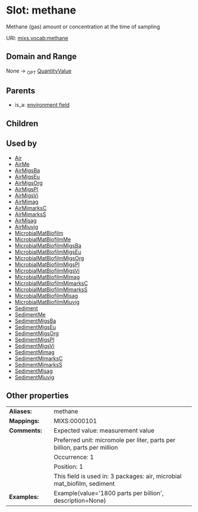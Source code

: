 
# Slot: methane


Methane (gas) amount or concentration at the time of sampling

URI: [mixs.vocab:methane](https://w3id.org/mixs/vocab/methane)


## Domain and Range

None ->  <sub>OPT</sub> [QuantityValue](QuantityValue.md)

## Parents

 *  is_a: [environment field](environment_field.md)

## Children


## Used by

 * [Air](Air.md)
 * [AirMe](AirMe.md)
 * [AirMigsBa](AirMigsBa.md)
 * [AirMigsEu](AirMigsEu.md)
 * [AirMigsOrg](AirMigsOrg.md)
 * [AirMigsPl](AirMigsPl.md)
 * [AirMigsVi](AirMigsVi.md)
 * [AirMimag](AirMimag.md)
 * [AirMimarksC](AirMimarksC.md)
 * [AirMimarksS](AirMimarksS.md)
 * [AirMisag](AirMisag.md)
 * [AirMiuvig](AirMiuvig.md)
 * [MicrobialMatBiofilm](MicrobialMatBiofilm.md)
 * [MicrobialMatBiofilmMe](MicrobialMatBiofilmMe.md)
 * [MicrobialMatBiofilmMigsBa](MicrobialMatBiofilmMigsBa.md)
 * [MicrobialMatBiofilmMigsEu](MicrobialMatBiofilmMigsEu.md)
 * [MicrobialMatBiofilmMigsOrg](MicrobialMatBiofilmMigsOrg.md)
 * [MicrobialMatBiofilmMigsPl](MicrobialMatBiofilmMigsPl.md)
 * [MicrobialMatBiofilmMigsVi](MicrobialMatBiofilmMigsVi.md)
 * [MicrobialMatBiofilmMimag](MicrobialMatBiofilmMimag.md)
 * [MicrobialMatBiofilmMimarksC](MicrobialMatBiofilmMimarksC.md)
 * [MicrobialMatBiofilmMimarksS](MicrobialMatBiofilmMimarksS.md)
 * [MicrobialMatBiofilmMisag](MicrobialMatBiofilmMisag.md)
 * [MicrobialMatBiofilmMiuvig](MicrobialMatBiofilmMiuvig.md)
 * [Sediment](Sediment.md)
 * [SedimentMe](SedimentMe.md)
 * [SedimentMigsBa](SedimentMigsBa.md)
 * [SedimentMigsEu](SedimentMigsEu.md)
 * [SedimentMigsOrg](SedimentMigsOrg.md)
 * [SedimentMigsPl](SedimentMigsPl.md)
 * [SedimentMigsVi](SedimentMigsVi.md)
 * [SedimentMimag](SedimentMimag.md)
 * [SedimentMimarksC](SedimentMimarksC.md)
 * [SedimentMimarksS](SedimentMimarksS.md)
 * [SedimentMisag](SedimentMisag.md)
 * [SedimentMiuvig](SedimentMiuvig.md)

## Other properties

|  |  |  |
| --- | --- | --- |
| **Aliases:** | | methane |
| **Mappings:** | | MIXS:0000101 |
| **Comments:** | | Expected value: measurement value |
|  | | Preferred unit: micromole per liter, parts per billion, parts per million |
|  | | Occurrence: 1 |
|  | | Position: 1 |
|  | | This field is used in: 3 packages: air, microbial mat_biofilm, sediment |
| **Examples:** | | Example(value='1800 parts per billion', description=None) |

